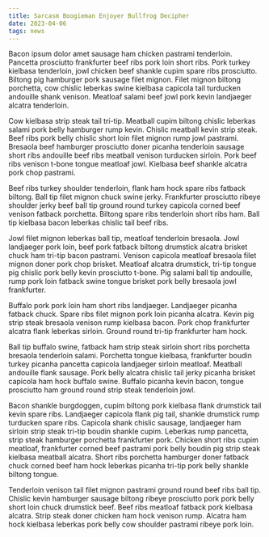 ```yaml
---
title: Sarcasm Boogieman Enjoyer Bullfrog Decipher
date: 2023-04-06
tags: news
---
```


Bacon ipsum dolor amet sausage ham chicken pastrami tenderloin.  Pancetta prosciutto frankfurter beef ribs pork loin short ribs.  Pork turkey kielbasa tenderloin, jowl chicken beef shankle cupim spare ribs prosciutto.  Biltong pig hamburger pork sausage filet mignon.  Filet mignon biltong porchetta, cow chislic leberkas swine kielbasa capicola tail turducken andouille shank venison.  Meatloaf salami beef jowl pork kevin landjaeger alcatra tenderloin.

Cow kielbasa strip steak tail tri-tip.  Meatball cupim biltong chislic leberkas salami pork belly hamburger rump kevin.  Chislic meatball kevin strip steak.  Beef ribs pork belly chislic short loin filet mignon rump jowl pastrami.  Bresaola beef hamburger prosciutto doner picanha tenderloin sausage short ribs andouille beef ribs meatball venison turducken sirloin.  Pork beef ribs venison t-bone tongue meatloaf jowl.  Kielbasa beef shankle alcatra pork chop pastrami.

Beef ribs turkey shoulder tenderloin, flank ham hock spare ribs fatback biltong.  Ball tip filet mignon chuck swine jerky.  Frankfurter prosciutto ribeye shoulder jerky beef ball tip ground round turkey capicola corned beef venison fatback porchetta.  Biltong spare ribs tenderloin short ribs ham.  Ball tip kielbasa bacon leberkas chislic tail beef ribs.

Jowl filet mignon leberkas ball tip, meatloaf tenderloin bresaola.  Jowl landjaeger pork loin, beef pork fatback biltong drumstick alcatra brisket chuck ham tri-tip bacon pastrami.  Venison capicola meatloaf bresaola filet mignon doner pork chop brisket.  Meatloaf alcatra drumstick, tri-tip tongue pig chislic pork belly kevin prosciutto t-bone.  Pig salami ball tip andouille, rump pork loin fatback swine tongue brisket pork belly bresaola jowl frankfurter.

Buffalo pork pork loin ham short ribs landjaeger.  Landjaeger picanha fatback chuck.  Spare ribs filet mignon pork loin picanha alcatra.  Kevin pig strip steak bresaola venison rump kielbasa bacon.  Pork chop frankfurter alcatra flank leberkas sirloin.  Ground round tri-tip frankfurter ham hock.

Ball tip buffalo swine, fatback ham strip steak sirloin short ribs porchetta bresaola tenderloin salami.  Porchetta tongue kielbasa, frankfurter boudin turkey picanha pancetta capicola landjaeger sirloin meatloaf.  Meatball andouille flank sausage.  Pork belly alcatra chislic tail jerky picanha brisket capicola ham hock buffalo swine.  Buffalo picanha kevin bacon, tongue prosciutto ham ground round strip steak tenderloin jowl.

Bacon shankle burgdoggen, cupim biltong pork kielbasa flank drumstick tail kevin spare ribs.  Landjaeger capicola flank pig tail, shankle drumstick rump turducken spare ribs.  Capicola shank chislic sausage, landjaeger ham sirloin strip steak tri-tip boudin shankle cupim.  Leberkas rump pancetta, strip steak hamburger porchetta frankfurter pork.  Chicken short ribs cupim meatloaf, frankfurter corned beef pastrami pork belly boudin pig strip steak kielbasa meatball alcatra.  Short ribs porchetta hamburger doner fatback chuck corned beef ham hock leberkas picanha tri-tip pork belly shankle biltong tongue.

Tenderloin venison tail filet mignon pastrami ground round beef ribs ball tip.  Chislic kevin hamburger sausage biltong ribeye prosciutto pork pork belly short loin chuck drumstick beef.  Beef ribs meatloaf fatback pork kielbasa alcatra.  Strip steak doner chicken ham hock venison rump.  Alcatra ham hock kielbasa leberkas pork belly cow shoulder pastrami ribeye pork loin.